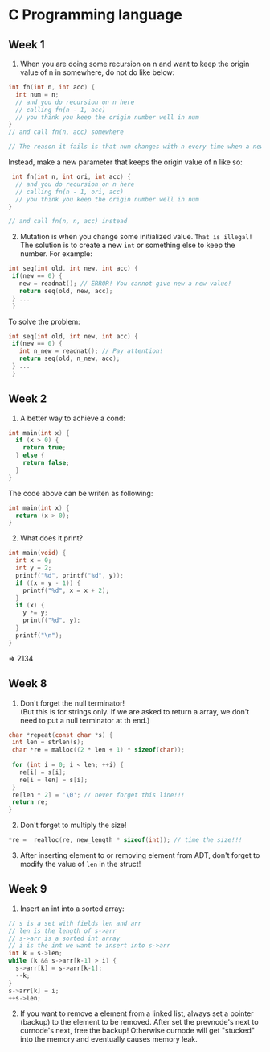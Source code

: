 # C Programming language

## Week 1
1. When you are doing some recursion on n and want to keep the origin value of n in somewhere, do not do like below:
 ```c
 int fn(int n, int acc) {
   int num = n;
   // and you do recursion on n here
   // calling fn(n - 1, acc)
   // you think you keep the origin number well in num
 }
 // and call fn(n, acc) somewhere
 
 // The reason it fails is that num changes with n every time when a new fn is called.
 ```
 Instead, make a new parameter that keeps the origin value of n like so:
 ```c
  int fn(int n, int ori, int acc) {
   // and you do recursion on n here
   // calling fn(n - 1, ori, acc)
   // you think you keep the origin number well in num
 }
 
 // and call fn(n, n, acc) instead
 ```
 
2. Mutation is when you change some initialized value. `That is illegal!`    
 The solution is to create a new `int` or something else to keep the number.
 For example:
 ```c
 int seq(int old, int new, int acc) {
  if(new == 0) {
    new = readnat(); // ERROR! You cannot give new a new value!
    return seq(old, new, acc);
  } ...
  }
 ```
 To solve the problem:
 ```c
 int seq(int old, int new, int acc) {
  if(new == 0) {
    int n_new = readnat(); // Pay attention!
    return seq(old, n_new, acc);
  } ...
  }
 ```
 
## Week 2
1. A better way to achieve a cond:
```c
int main(int x) {
  if (x > 0) {
    return true;
  } else {
    return false;
  }
}
```
The code above can be writen as following:
```c
int main(int x) {
  return (x > 0);
}
```
2. What does it print?
```c
int main(void) {
  int x = 0;
  int y = 2;
  printf("%d", printf("%d", y));
  if ((x = y - 1)) {
    printf("%d", x = x + 2);
  }
  if (x) {
    y *= y;
    printf("%d", y);
  }
  printf("\n");
}
```
 => 2134


## Week 8
 1. Don't forget the null terminator!    
  (But this is for strings only. If we are asked to return a array, we don't need to put a null terminator at th end.)
 ```c
char *repeat(const char *s) {
  int len = strlen(s);
  char *re = malloc((2 * len + 1) * sizeof(char));
  
  for (int i = 0; i < len; ++i) {
    re[i] = s[i];
    re[i + len] = s[i];
  }
  re[len * 2] = '\0'; // never forget this line!!!
  return re;
}
 ```
 2. Don't forget to multiply the size!
 ```c
 *re =  realloc(re, new_length * sizeof(int)); // time the size!!!
 ```
 3. After inserting element to or removing element from ADT, don't forget to modify the value of `len` in the struct!

## Week 9
 1. Insert an int into a sorted array:
  ```c
  // s is a set with fields len and arr
  // len is the length of s->arr
  // s->arr is a sorted int array
  // i is the int we want to insert into s->arr
  int k = s->len;
  while (k && s->arr[k-1] > i) {
    s->arr[k] = s->arr[k-1];
    --k;
  }
  s->arr[k] = i;
  ++s->len;
  ```
 2. If you want to remove a element from a linked list, always set a pointer (backup) to the element to be removed. After set the prevnode's next to curnode's next, free the backup! Otherwise curnode will get "stucked" into the memory and eventually causes memory leak.
